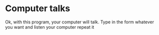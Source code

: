 # Computer talks

Ok, with this program, your computer will talk. Type in the form whatever you want and listen your computer repeat it
